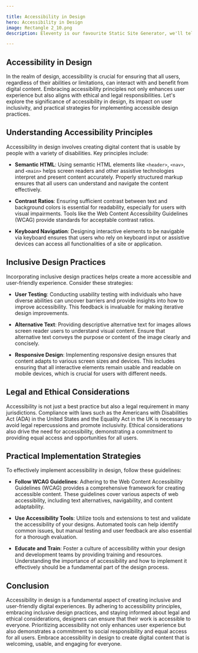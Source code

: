 ```yaml
---

title: Accessibility in Design
hero: Accessibility in Design
image: Rectangle 2_10.png
description: Eleventy is our favourite Static Site Generator, we'll tell you why.

---
```



## Accessibility in Design

In the realm of design, accessibility is crucial for ensuring that all users, regardless of their abilities or limitations, can interact with and benefit from digital content. Embracing accessibility principles not only enhances user experience but also aligns with ethical and legal responsibilities. Let's explore the significance of accessibility in design, its impact on user inclusivity, and practical strategies for implementing accessible design practices.

## Understanding Accessibility Principles

Accessibility in design involves creating digital content that is usable by people with a variety of disabilities. Key principles include:

- **Semantic HTML**: Using semantic HTML elements like `<header>`, `<nav>`, and `<main>` helps screen readers and other assistive technologies interpret and present content accurately. Properly structured markup ensures that all users can understand and navigate the content effectively.

- **Contrast Ratios**: Ensuring sufficient contrast between text and background colors is essential for readability, especially for users with visual impairments. Tools like the Web Content Accessibility Guidelines (WCAG) provide standards for acceptable contrast ratios.

- **Keyboard Navigation**: Designing interactive elements to be navigable via keyboard ensures that users who rely on keyboard input or assistive devices can access all functionalities of a site or application.

## Inclusive Design Practices

Incorporating inclusive design practices helps create a more accessible and user-friendly experience. Consider these strategies:

- **User Testing**: Conducting usability testing with individuals who have diverse abilities can uncover barriers and provide insights into how to improve accessibility. This feedback is invaluable for making iterative design improvements.

- **Alternative Text**: Providing descriptive alternative text for images allows screen reader users to understand visual content. Ensure that alternative text conveys the purpose or content of the image clearly and concisely.

- **Responsive Design**: Implementing responsive design ensures that content adapts to various screen sizes and devices. This includes ensuring that all interactive elements remain usable and readable on mobile devices, which is crucial for users with different needs.

## Legal and Ethical Considerations

Accessibility is not just a best practice but also a legal requirement in many jurisdictions. Compliance with laws such as the Americans with Disabilities Act (ADA) in the United States and the Equality Act in the UK is necessary to avoid legal repercussions and promote inclusivity. Ethical considerations also drive the need for accessibility, demonstrating a commitment to providing equal access and opportunities for all users.

## Practical Implementation Strategies

To effectively implement accessibility in design, follow these guidelines:

- **Follow WCAG Guidelines**: Adhering to the Web Content Accessibility Guidelines (WCAG) provides a comprehensive framework for creating accessible content. These guidelines cover various aspects of web accessibility, including text alternatives, navigability, and content adaptability.

- **Use Accessibility Tools**: Utilize tools and extensions to test and validate the accessibility of your designs. Automated tools can help identify common issues, but manual testing and user feedback are also essential for a thorough evaluation.

- **Educate and Train**: Foster a culture of accessibility within your design and development teams by providing training and resources. Understanding the importance of accessibility and how to implement it effectively should be a fundamental part of the design process.

## Conclusion

Accessibility in design is a fundamental aspect of creating inclusive and user-friendly digital experiences. By adhering to accessibility principles, embracing inclusive design practices, and staying informed about legal and ethical considerations, designers can ensure that their work is accessible to everyone. Prioritizing accessibility not only enhances user experience but also demonstrates a commitment to social responsibility and equal access for all users. Embrace accessibility in design to create digital content that is welcoming, usable, and engaging for everyone.
